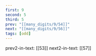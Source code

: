 ```yaml
---
first: 9
second: 5
third: 5
prev: "[[many_digits/9/54]]"
next: "[[many_digits/9/56]]"
tags: [odd]
---
```

prev2-in-text: [[53]]
next2-in-text: [[57]]
